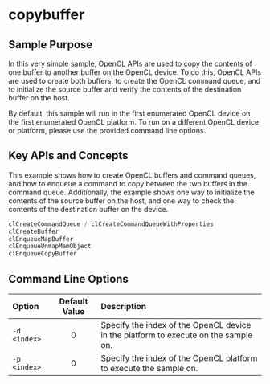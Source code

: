 # copybuffer

## Sample Purpose

In this very simple sample, OpenCL APIs are used to copy the contents of one buffer to another buffer on the OpenCL device.
To do this, OpenCL APIs are used to create both buffers, to create the OpenCL command queue, and to initialize the source buffer and verify the contents of the destination buffer on the host.

By default, this sample will run in the first enumerated OpenCL device on the first enumerated OpenCL platform.
To run on a different OpenCL device or platform, please use the provided command line options.

## Key APIs and Concepts

This example shows how to create OpenCL buffers and command queues, and how to enqueue a command to copy between the two buffers in the command queue.
Additionally, the example shows one way to initialize the contents of the source buffer on the host, and one way to check the contents of the destination buffer on the device.

```c
clCreateCommandQueue / clCreateCommandQueueWithProperties
clCreateBuffer
clEnqueueMapBuffer
clEnqueueUnmapMemObject
clEnqueueCopyBuffer
```

## Command Line Options

| Option | Default Value | Description |
|:--|:-:|:--|
| `-d <index>` | 0 | Specify the index of the OpenCL device in the platform to execute on the sample on.
| `-p <index>` | 0 | Specify the index of the OpenCL platform to execute the sample on.

